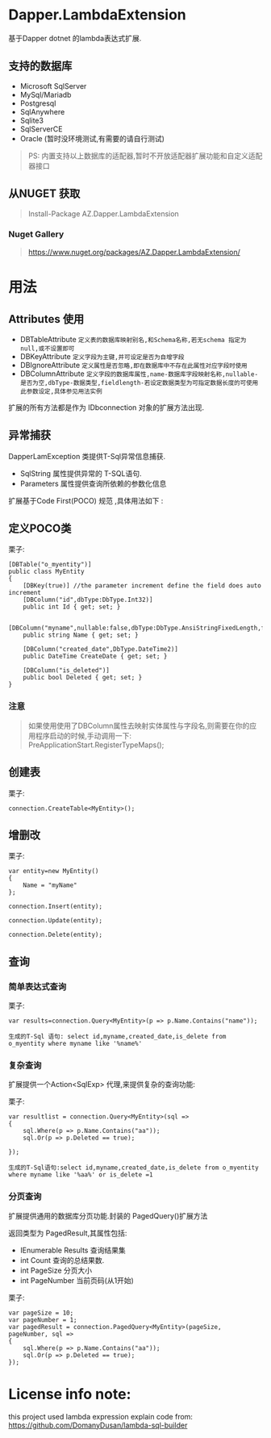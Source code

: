 # Dapper.LambdaExtension

基于Dapper dotnet 的lambda表达式扩展.

## 支持的数据库

* Microsoft SqlServer
* MySql/Mariadb
* Postgresql
* SqlAnywhere
* Sqlite3
* SqlServerCE
* Oracle (暂时没环境测试,有需要的请自行测试)

> PS: 内置支持以上数据库的适配器,暂时不开放适配器扩展功能和自定义适配器接口

## 从NUGET 获取

> Install-Package AZ.Dapper.LambdaExtension 

### Nuget Gallery

> https://www.nuget.org/packages/AZ.Dapper.LambdaExtension/

# 用法

## Attributes 使用

* DBTableAttribute  `定义表的数据库映射别名,和Schema名称,若无schema 指定为null,或不设置即可`  
* DBKeyAttribute `定义字段为主键,并可设定是否为自增字段`
* DBIgnoreAttribute `定义属性是否忽略,即在数据库中不存在此属性对应字段时使用`
* DBColumnAttribute `定义字段的数据库属性,name-数据库字段映射名称,nullable-是否为空,dbType-数据类型,fieldlength-若设定数据类型为可指定数据长度的可使用此参数设定,具体参见用法实例`

扩展的所有方法都是作为 IDbconnection 对象的扩展方法出现.

## 异常捕获

 DapperLamException 类提供T-Sql异常信息捕获. 
 
 * SqlString 属性提供异常的 T-SQL语句.
 * Parameters 属性提供查询所依赖的参数化信息

扩展基于Code First(POCO) 规范 ,具体用法如下 :

## 定义POCO类

栗子:

    [DBTable("o_myentity")]
    public class MyEntity
    {
        [DBKey(true)] //the parameter increment define the field does auto increment
        [DBColumn("id",dbType:DbType.Int32)]
        public int Id { get; set; }

        [DBColumn("myname",nullable:false,dbType:DbType.AnsiStringFixedLength,fieldLength:"64")]
        public string Name { get; set; }

        [DBColumn("created_date",DbType.DateTime2)]
        public DateTime CreateDate { get; set; }

        [DBColumn("is_deleted")]
        public bool Deleted { get; set; }
    }

### 注意

> 如果使用使用了DBColumn属性去映射实体属性与字段名,则需要在你的应用程序启动的时候,手动调用一下:
> PreApplicationStart.RegisterTypeMaps();

## 创建表

栗子:

    connection.CreateTable<MyEntity>();

## 增删改

栗子:

    var entity=new MyEntity()
    {
        Name = "myName"
    };

    connection.Insert(entity);

    connection.Update(entity);

    connection.Delete(entity);

## 查询

### 简单表达式查询

栗子:

    var results=connection.Query<MyEntity>(p => p.Name.Contains("name"));

`生成的T-Sql 语句: select id,myname,created_date,is_delete from o_myentity where myname like '%name%' `

### 复杂查询 

扩展提供一个Action<SqlExp<T>> 代理,来提供复杂的查询功能:

栗子:

    var resultlist = connection.Query<MyEntity>(sql =>
    {
        sql.Where(p => p.Name.Contains("aa"));
        sql.Or(p => p.Deleted == true);

    });

`生成的T-Sql语句:select id,myname,created_date,is_delete from o_myentity where myname like '%aa%' or is_delete =1`

### 分页查询

扩展提供通用的数据库分页功能.封装的 PagedQuery<T>()扩展方法

返回类型为 PagedResult<T>,其属性包括:

 * IEnumerable<T> Results 查询结果集
 * int Count 查询的总结果数.
 * int PageSize 分页大小
 * int PageNumber 当前页码(从1开始)

栗子:

    var pageSize = 10;
    var pageNumber = 1;
    var pagedResult = connection.PagedQuery<MyEntity>(pageSize, pageNumber, sql =>
    {
        sql.Where(p => p.Name.Contains("aa"));
        sql.Or(p => p.Deleted == true);
    });



















# License info note:
this project used lambda expression explain code from:
https://github.com/DomanyDusan/lambda-sql-builder


